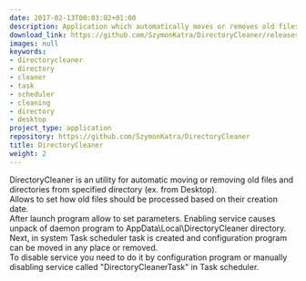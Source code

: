```yaml
---
date: 2017-02-13T00:03:02+01:00
description: Application which automatically moves or removes old files from directory
download_link: https://github.com/SzymonKatra/DirectoryCleaner/releases/latest
images: null
keywords:
- directorycleaner
- directory
- cleaner
- task
- scheduler
- cleaning
- directory
- desktop
project_type: application
repository: https://github.com/SzymonKatra/DirectoryCleaner
title: DirectoryCleaner
weight: 2
---
```


DirectoryCleaner is an utility for automatic moving or removing old files and directories from specified directory (ex. from Desktop).  
Allows to set how old files should be processed based on their creation date.  
After launch program allow to set parameters. Enabling service causes unpack of daemon program to AppData\Local\DirectoryCleaner directory.  
Next, in system Task scheduler task is created and configuration program can be moved in any place or removed.  
To disable service you need to do it by configuration program or manually disabling service called "DirectoryCleanerTask" in Task scheduler.  